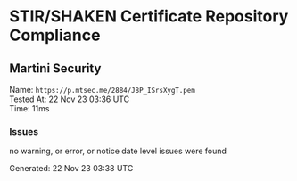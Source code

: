 # STIR/SHAKEN Certificate Repository Compliance

## Martini Security

Name: `https://p.mtsec.me/2884/J8P_ISrsXygT.pem`\
Tested At: 22 Nov 23 03:36 UTC\
Time: 11ms

### Issues

no warning, or error, or notice date level issues were found

Generated: 22 Nov 23 03:38 UTC